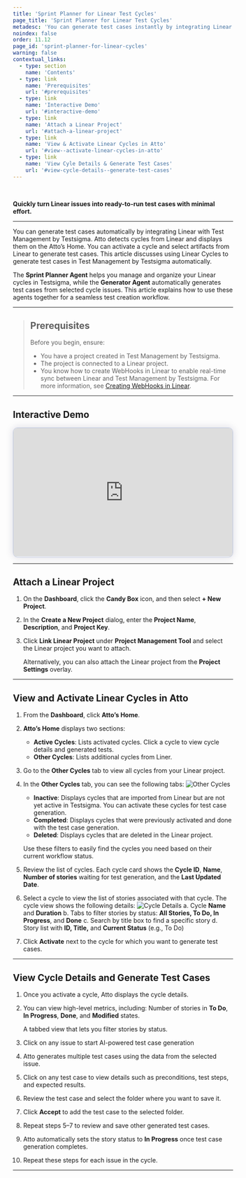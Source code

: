```yaml
---
title: 'Sprint Planner for Linear Test Cycles'
page_title: 'Sprint Planner for Linear Test Cycles'
metadesc: 'You can generate test cases instantly by integrating Linear with Test Management by Testsigma. Atto detects cycles from Linear, displays them and sprint planner generate tests'
noindex: false
order: 11.12
page_id: 'sprint-planner-for-linear-cycles'
warning: false
contextual_links:
  - type: section
    name: 'Contents'
  - type: link
    name: 'Prerequisites'
    url: '#prerequisites'
  - type: link
    name: 'Interactive Demo'
    url: '#interactive-demo'
  - type: link
    name: 'Attach a Linear Project'
    url: '#attach-a-linear-project'
  - type: link
    name: 'View & Activate Linear Cycles in Atto'
    url: '#view--activate-linear-cycles-in-atto'
  - type: link
    name: 'View Cyle Details & Generate Test Cases'
    url: '#view-cycle-details--generate-test-cases'
---
```


<br>

**Quickly turn Linear issues into ready-to-run test cases with minimal effort.**

---

You can generate test cases automatically by integrating Linear with Test Management by Testsigma. Atto detects cycles from Linear and displays them on the Atto’s Home. You can activate a cycle and select artifacts from Linear to generate test cases. This article discusses using Linear Cycles to generate test cases in Test Management by Testsigma automatically.

The **Sprint Planner Agent** helps you manage and organize your Linear cycles in Testsigma, while the **Generator Agent** automatically generates test cases from selected cycle issues. This article explains how to use these agents together for a seamless test creation workflow.

---

> ## **Prerequisites**
>
> Before you begin, ensure:
>    - You have a project created in Test Management by Testsigma.
>    - The project is connected to a Linear project.
>    - You know how to create WebHooks in Linear to enable real-time sync between Linear and Test Management by Testsigma. For more information, see [Creating WebHooks in Linear](https://linear.app/developers/webhooks).

---

## **Interactive Demo**

<div>
  <script async src="https://js.storylane.io/js/v2/storylane.js"></script>
  <div class="sl-embed" style="position:relative;padding-bottom:calc(53.63% + 25px);width:100%;height:0;transform:scale(1)">
    <iframe loading="lazy" class="sl-demo" src="https://app.storylane.io/demo/hjrhvejb216u?embed=inline" name="sl-embed" allow="fullscreen" allowfullscreen style="position:absolute;top:0;left:0;width:100%!important;height:100%!important;border:1px solid rgba(63,95,172,0.35);box-shadow: 0px 0px 18px rgba(26, 19, 72, 0.15);border-radius:10px;box-sizing:border-box;"></iframe>
  </div>
</div>


---

## **Attach a Linear Project** 

1. On the **Dashboard**, click the **Candy Box** icon, and then select **+ New Project**.

2. In the **Create a New Project** dialog, enter the **Project Name**, **Description**, and **Project Key**.

3. Click **Link Linear Project** under **Project Management Tool** and select the Linear project you want to attach.

   Alternatively, you can also attach the Linear project from the **Project Settings** overlay. 

---

## **View and Activate Linear Cycles in Atto**

1. From the **Dashboard**, click **Atto’s Home**.

2. **Atto’s Home** displays two sections:
   - **Active Cycles**: Lists activated cycles. Click a cycle to view cycle details and generated tests.
   - **Other Cycles**: Lists additional cycles from Liner.

3. Go to the **Other Cycles** tab to view all cycles from your Linear project.

3. In the **Other Cycles** tab, you can see the following tabs:
   ![Other Cycles](https://s3.amazonaws.com/static-docs.testsigma.com/new_images/projects/Atto_Testsigma/Linear_Other_Cycles.png)
   - **Inactive**: Displays cycles that are imported from Linear but are not yet active in Testsigma. You can activate these cycles for test case generation.
   - **Completed**: Displays cycles that were previously activated and done with the test case generation.
   - **Deleted**: Displays cycles that are deleted in the Linear project.

   Use these filters to easily find the cycles you need based on their current workflow status.

4. Review the list of cycles. Each cycle card shows the **Cycle ID**, **Name**, **Number of stories** waiting for test generation, and the **Last Updated Date**.

5. Select a cycle to view the list of stories associated with that cycle. The cycle view shows the following details:
   ![Cycle Details](https://s3.amazonaws.com/static-docs.testsigma.com/new_images/projects/Atto_Testsigma/Linear_Cycle_Details.png)
   a. Cycle **Name** and **Duration**
   b. Tabs to filter stories by status: **All Stories, To Do, In Progress**, and **Done**
   c. Search by title box to find a specific story
   d. Story list with **ID, Title,** and **Current Status** (e.g., To Do)

6. Click **Activate** next to the cycle for which you want to generate test cases.

---

## **View Cycle Details and Generate Test Cases**

1. Once you activate a cycle, Atto displays the cycle details.

2. You can view high-level metrics, including: Number of stories in **To Do**, **In Progress**, **Done**, and **Modified** states.

   A tabbed view that lets you filter stories by status.

3. Click on any issue to start AI-powered test case generation

4. Atto generates multiple test cases using the data from the selected issue.

5. Click on any test case to view details such as preconditions, test steps, and expected results.

6. Review the test case and select the folder where you want to save it.

7. Click **Accept** to add the test case to the selected folder.

8. Repeat steps 5–7 to review and save other generated test cases.

9. Atto automatically sets the story status to **In Progress** once test case generation completes.

10. Repeat these steps for each issue in the cycle.

---